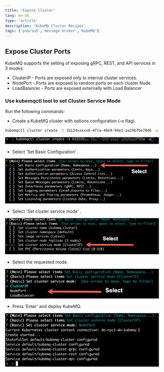 ```yaml
---
title: 'Expose Cluster'
lang: en-US
type: 'article'
description: 'KubeMQ Cluster Recipes'
tags: ['pub/sub','message broker','KubeMQ']
---
```


## Expose Cluster Ports

KubeMQ supports the setting of exposing gRPC, REST, and API services in 3 modes:
 - ClusterIP - Ports are exposed only to internal cluster services.
 - NodePort - Ports are exposed to random ports on each cluster Node.
 - LoadBalancer - Ports are exposed externally with Load Balancer

### Use kubemqctl tool to set Cluster Service Mode
Run the following commands:

- Create a KubeMQ cluster with options configuration (-o flag).

```bash
kubemqctl cluster create -t 1b124xxxxx6-4fra-49e9-94e1-aa29b7be70d6 -o
```

![basic-create.png](./images/basic-create.png)

- Select 'Set Basic Configuration' .

![basic-expose-1.png](./images/basic-expose-1.png)


- Select 'Set cluster service mode' .

![basic-expose-2.png](./images/basic-expose-2.png)

- Select the requested mode.

![basic-expose-3.png](./images/basic-expose-3.png)


- Press 'Enter' and deploy KubeMQ.

![basic-expose-4.png](./images/basic-expose-4.png)
